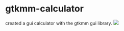 # gtkmm-calculator
created a gui calculator with the gtkmm gui  library.
![](https://imgur.com/QkYLX4z)
